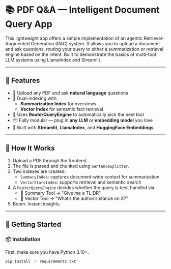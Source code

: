 # 📚 PDF Q&A — Intelligent Document Query App

This lightweight app offers a simple implementation of an agentic Retrieval-Augmented Generation (RAG) system. It allows you to upload a document and ask questions, routing your query to either a summarization or retrieval engine based on the intent. Built to demonstrate the basics of multi-tool LLM systems using LlamaIndex and Streamlit.



---

## 🔮 Features

- 🧾 Upload any PDF and ask **natural language** questions
- 🧠 Dual-indexing with:
  - **Summarization Index** for overviews
  - **Vector Index** for semantic fact retrieval
- 🧭 Uses **RouterQueryEngine** to automatically pick the best tool
- 📦 Fully modular — plug in **any LLM** or **embedding model** you love
- 🎈 Built with **Streamlit**, **LlamaIndex**, and **HuggingFace Embeddings**

---

## 🧠 How It Works

1. Upload a PDF through the frontend.
2. The file is parsed and chunked using `SentenceSplitter`.
3. Two indexes are created:
   - `SummaryIndex`: captures document-wide context for summarization
   - `VectorStoreIndex`: supports retrieval and semantic search
4. A `RouterQueryEngine` decides whether the query is best handled via:
   - 📄 Summary Tool → "Give me a TL;DR"
   - 🔎 Vector Tool → "What’s the author’s stance on X?"
5. Boom. Instant insights.

---

## 🚀 Getting Started

### 📦 Installation

First, make sure you have Python 3.10+.

```bash
pip install -r requirements.txt

